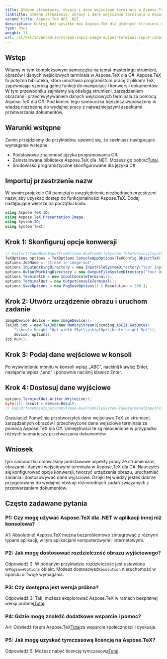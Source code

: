 ```yaml
---
title: Główne strumienie, obrazy i dane wejściowe terminala w Aspose.TeX dla C#
linktitle: Główne strumienie, obrazy i dane wejściowe terminala w Aspose.TeX dla C#
second_title: Aspose.TeX API .NET
description: Odkryj bez wysiłku moc Aspose.TeX dla głównych strumieni C#, obrazów i danych wejściowych terminala. Pobierz teraz, aby bezproblemowo przetwarzać dokumenty.
type: docs
weight: 11
url: /pl/net/advanced-io/stream-input-image-output-terminal-input-csharp/
---
```

## Wstęp

Witamy w tym kompleksowym samouczku na temat masteringu strumieni, obrazów i danych wejściowych terminala w Aspose.TeX dla C#. Aspose.TeX to potężna biblioteka, która umożliwia programistom pracę z plikami TeX, zapewniając szeroką gamę funkcji do manipulacji i konwersji dokumentów. W tym przewodniku zajmiemy się obsługą strumieni, zarządzaniem obrazami i przechwytywaniem danych wejściowych terminala za pomocą Aspose.TeX dla C#. Pod koniec tego samouczka będziesz wyposażony w wiedzę niezbędną do wydajnej pracy z najważniejszymi aspektami przetwarzania dokumentów.

## Warunki wstępne

Zanim przejdziemy do przykładów, upewnij się, że spełniasz następujące wymagania wstępne:

- Podstawowa znajomość języka programowania C#.
-  Zainstalowana biblioteka Aspose.TeX dla .NET. Możesz go pobrać[Tutaj](https://releases.aspose.com/tex/net/).
- Środowisko programistyczne skonfigurowane dla języka C#.

## Importuj przestrzenie nazw

W swoim projekcie C# pamiętaj o uwzględnieniu niezbędnych przestrzeni nazw, aby uzyskać dostęp do funkcjonalności Aspose.TeX. Dodaj następujące wiersze na początku kodu:

```csharp
using Aspose.TeX.IO;
using Aspose.TeX.Presentation.Image;
using System.IO;
using System.Text;
```

## Krok 1: Skonfiguruj opcje konwersji

```csharp
// ExStart:TakeMainInputFromStream-AuxFromFileSystem-TakeTerminalInputFromConsole-AlternativeImagesStorage
TeXOptions options = TeXOptions.ConsoleAppOptions(TeXConfig.ObjectTeX());
options.JobName = "stream-in-image-out";
options.InputWorkingDirectory = new InputFileSystemDirectory("Your Input Directory");
options.OutputWorkingDirectory = new OutputFileSystemDirectory("Your Output Directory");
options.TerminalIn = new InputConsoleTerminal();
options.TerminalOut = new OutputConsoleTerminal();
options.SaveOptions = new PngSaveOptions() { Resolution = 300 };
```

## Krok 2: Utwórz urządzenie obrazu i uruchom zadanie

```csharp
ImageDevice device = new ImageDevice();
TeXJob job = new TeXJob(new MemoryStream(Encoding.ASCII.GetBytes(
    "\\hrule height 10pt width 95pt\\vskip10pt\\hrule height 5pt")),
    device, options);
job.Run();
```

## Krok 3: Podaj dane wejściowe w konsoli

Po wyświetleniu monitu w konsoli wpisz „ABC”, naciśnij klawisz Enter, następnie wpisz „\end” i ponownie naciśnij klawisz Enter.

## Krok 4: Dostosuj dane wyjściowe

```csharp
options.TerminalOut.Writer.WriteLine();
byte[][] result = device.Result;
// ExEnd:TakeMainInputFromStream-AuxFromFileSystem-TakeTerminalInputFromConsole-AlternativeImagesStorage
```

Gratulacje! Pomyślnie przetworzyłeś dane wejściowe TeX ze strumieni, zarządzanych obrazów i przechwycone dane wejściowe terminala za pomocą Aspose.TeX dla C#. Umiejętności te są nieocenione w przypadku różnych scenariuszy przetwarzania dokumentów.

## Wniosek

tym samouczku omówiliśmy podstawowe aspekty pracy ze strumieniami, obrazami i danymi wejściowymi terminala w Aspose.TeX dla C#. Nauczyłeś się konfigurować opcje konwersji, tworzyć urządzenia obrazu, uruchamiać zadania i dostosowywać dane wyjściowe. Dzięki tej wiedzy jesteś dobrze przygotowany do wydajnej obsługi różnorodnych zadań związanych z przetwarzaniem dokumentów.

## Często zadawane pytania

### P1: Czy mogę używać Aspose.TeX dla .NET w aplikacji innej niż konsolowa?

A1: Absolutnie! Aspose.TeX można bezproblemowo zintegrować z różnymi typami aplikacji, w tym aplikacjami komputerowymi i internetowymi.

### P2: Jak mogę dostosować rozdzielczość obrazu wyjściowego?

 Odpowiedź 2: W podanym przykładzie rozdzielczość jest ustawiona w`PngSaveOptions` obiekt. Możesz dostosować`Resolution` nieruchomość w oparciu o Twoje wymagania.

### P3: Czy dostępna jest wersja próbna?

 Odpowiedź 3: Tak, możesz eksplorować Aspose.TeX w ramach bezpłatnej wersji próbnej[Tutaj](https://releases.aspose.com/).

### P4: Gdzie mogę znaleźć dodatkowe wsparcie i pomoc?

 A4: Odwiedź forum Aspose.TeX[Tutaj](https://forum.aspose.com/c/tex/47)za wsparcie społeczności i dyskusje.

### P5: Jak mogę uzyskać tymczasową licencję na Aspose.TeX?

 Odpowiedź 5: Możesz nabyć licencję tymczasową[Tutaj](https://purchase.aspose.com/temporary-license/).